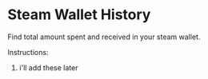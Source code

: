 # Steam Wallet History
Find total amount spent and received in your steam wallet. 

Instructions:

1. i'll add these later
